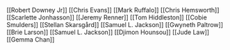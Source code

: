 [[Robert Downey Jr]]
[[Chris Evans]]
[[Mark Ruffalo]]
[[Chris Hemsworth]]
[[Scarlette Jonhasson]]
[[Jeremy Renner]]
[[Tom Hiddleston]]
[[Cobie Smulders]]
[[Stellan Skarsgård]]
[[Samuel L. Jackson]]
[[Gwyneth Paltrow]]
[[Brie Larson]]
[[Samuel L. Jackson]]
[[Djimon Hounsou]]
[[Jude Law]]
[[Gemma Chan]]
